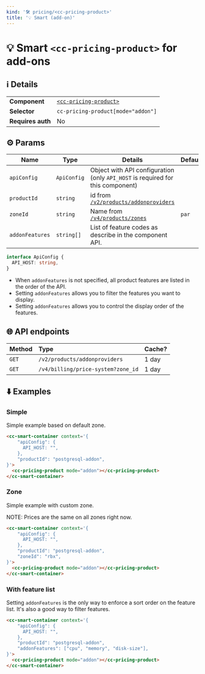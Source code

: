 ```yaml
---
kind: '🛠 pricing/<cc-pricing-product>'
title: '💡 Smart (add-on)'
---
```

# 💡 Smart `<cc-pricing-product>` for add-ons

## ℹ️ Details

<table>
  <tr><td><strong>Component    </strong> <td><a href="https://www.clever-cloud.com/doc/clever-components/?path=/docs/%F0%9F%9B%A0-pricing-cc-pricing-product--default-story"><code>&lt;cc-pricing-product&gt;</code></a>
  <tr><td><strong>Selector     </strong> <td><code>cc-pricing-product[mode="addon"]</code>
  <tr><td><strong>Requires auth</strong> <td>No
</table>

## ⚙️ Params

| Name            | Type        | Details                                                                                          | Default |
|-----------------|-------------|--------------------------------------------------------------------------------------------------|---------|
| `apiConfig`     | `ApiConfig` | Object with API configuration (only `API_HOST` is required for this component)                   |         |
| `productId`     | `string`    | id from [`/v2/products/addonproviders`](https://api.clever-cloud.com/v2/products/addonproviders) |         |
| `zoneId`        | `string`    | Name from [`/v4/products/zones`](https://api.clever-cloud.com/v4/products/zones)                 | `par`   |
| `addonFeatures` | `string[]`  | List of feature codes as describe in the component API.                                          |         |


```ts
interface ApiConfig {
  API_HOST: string,
}
```

* When `addonFeatures` is not specified, all product features are listed in the order of the API.
* Setting `addonFeatures` allows you to filter the features you want to display.
* Setting `addonFeatures` allows you to control the display order of the features.

## 🌐 API endpoints

| Method | Type                               | Cache? |
|--------|:-----------------------------------|--------|
| `GET`  | `/v2/products/addonproviders`      | 1 day  |
| `GET`  | `/v4/billing/price-system?zone_id` | 1 day  |

## ⬇️️ Examples

### Simple

Simple example based on default zone.

```html
<cc-smart-container context='{
    "apiConfig": {
      API_HOST: "",
    },
    "productId": "postgresql-addon",
}'>
  <cc-pricing-product mode="addon"></cc-pricing-product>
</cc-smart-container>
```

### Zone

Simple example with custom zone.

NOTE: Prices are the same on all zones right now.

```html
<cc-smart-container context='{
    "apiConfig": {
      API_HOST: "",
    },
    "productId": "postgresql-addon",
    "zoneId": "rbx",
}'>
  <cc-pricing-product mode="addon"></cc-pricing-product>
</cc-smart-container>
```

### With feature list

Setting `addonFeatures` is the only way to enforce a sort order on the feature list.
It's also a good way to filter features.

```html
<cc-smart-container context='{
    "apiConfig": {
      API_HOST: "",
    },
    "productId": "postgresql-addon",
    "addonFeatures": ["cpu", "memory", "disk-size"],
}'>
  <cc-pricing-product mode="addon"></cc-pricing-product>
</cc-smart-container>
```

